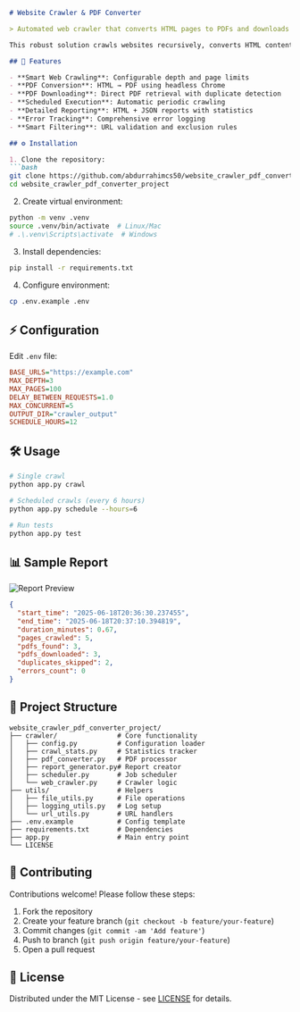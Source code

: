 ```markdown
# Website Crawler & PDF Converter

> Automated web crawler that converts HTML pages to PDFs and downloads existing PDFs with scheduling, smart filtering, and detailed reporting.

This robust solution crawls websites recursively, converts HTML content to PDF, downloads existing PDFs, detects duplicates, and generates comprehensive reports. Ideal for web archiving, compliance documentation, and content preservation.

## 🚀 Features

- **Smart Web Crawling**: Configurable depth and page limits
- **PDF Conversion**: HTML → PDF using headless Chrome
- **PDF Downloading**: Direct PDF retrieval with duplicate detection
- **Scheduled Execution**: Automatic periodic crawling
- **Detailed Reporting**: HTML + JSON reports with statistics
- **Error Tracking**: Comprehensive error logging
- **Smart Filtering**: URL validation and exclusion rules

## ⚙️ Installation

1. Clone the repository:
```bash
git clone https://github.com/abdurrahimcs50/website_crawler_pdf_converter_project.git
cd website_crawler_pdf_converter_project
```

2. Create virtual environment:
```bash
python -m venv .venv
source .venv/bin/activate  # Linux/Mac
# .\.venv\Scripts\activate  # Windows
```

3. Install dependencies:
```bash
pip install -r requirements.txt
```

4. Configure environment:
```bash
cp .env.example .env
```

## ⚡ Configuration

Edit `.env` file:
```ini
BASE_URLS="https://example.com"
MAX_DEPTH=3
MAX_PAGES=100
DELAY_BETWEEN_REQUESTS=1.0
MAX_CONCURRENT=5
OUTPUT_DIR="crawler_output"
SCHEDULE_HOURS=12
```

## 🛠️ Usage

```bash
# Single crawl
python app.py crawl

# Scheduled crawls (every 6 hours)
python app.py schedule --hours=6

# Run tests
python app.py test
```

## 📊 Sample Report
![Report Preview](https://via.placeholder.com/800x400?text=Crawl+Report+Example)

```json
{
  "start_time": "2025-06-18T20:36:30.237455",
  "end_time": "2025-06-18T20:37:10.394819",
  "duration_minutes": 0.67,
  "pages_crawled": 5,
  "pdfs_found": 3,
  "pdfs_downloaded": 3,
  "duplicates_skipped": 2,
  "errors_count": 0
}
```

## 📂 Project Structure
```
website_crawler_pdf_converter_project/
├── crawler/               # Core functionality
│   ├── config.py          # Configuration loader
│   ├── crawl_stats.py     # Statistics tracker
│   ├── pdf_converter.py   # PDF processor
│   ├── report_generator.py# Report creator
│   ├── scheduler.py       # Job scheduler
│   └── web_crawler.py     # Crawler logic
├── utils/                 # Helpers
│   ├── file_utils.py      # File operations
│   ├── logging_utils.py   # Log setup
│   └── url_utils.py       # URL handlers
├── .env.example           # Config template
├── requirements.txt       # Dependencies
├── app.py                 # Main entry point
└── LICENSE
```

## 🤝 Contributing
Contributions welcome! Please follow these steps:
1. Fork the repository
2. Create your feature branch (`git checkout -b feature/your-feature`)
3. Commit changes (`git commit -am 'Add feature'`)
4. Push to branch (`git push origin feature/your-feature`)
5. Open a pull request

## 📄 License
Distributed under the MIT License - see [LICENSE](LICENSE) for details.